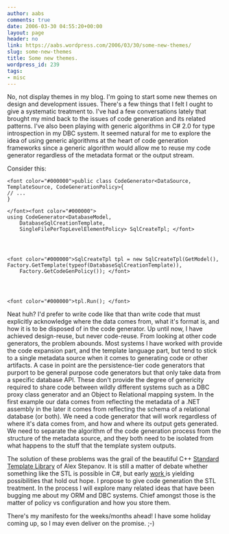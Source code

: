 ```yaml
---
author: aabs
comments: true
date: 2006-03-30 04:55:20+00:00
layout: page
header: no
link: https://aabs.wordpress.com/2006/03/30/some-new-themes/
slug: some-new-themes
title: Some new themes.
wordpress_id: 239
tags:
- misc
---
```


No, not display themes in my blog. I'm going to start some new themes on design and development issues. There's a few things that I felt I ought to give a systematic treatment to. I've had a few conversations lately that brought my mind back to the issues of code generation and its related patterns. I've also been playing with generic algorithms in C# 2.0 for type introspection in my DBC system. It seemed natural for me to explore the idea of using generic algorithms at the heart of code generation frameworks since a generic algorithm would allow me to reuse my code generator regardless of the metadata format or the output stream.

Consider this:

    
    <font color="#000000">public class CodeGenerator<DataSource, TemplateSource, CodeGenerationPolicy>{
    // ...
    }
    
    </font><font color="#000000">
    using CodeGenerator<DatabaseModel,
    	DatabaseSqlCreationTemplate,
    	SingleFilePerTopLevelElementPolicy> SqlCreateTpl; </font>



    
    <font color="#000000">SqlCreateTpl tpl = new SqlCreateTpl(GetModel(),
    Factory.GetTemplate(typeof(DatabaseSqlCreationTemplate)),
    	Factory.GetCodeGenPolicy()); </font>



    
    <font color="#000000">tpl.Run(); </font>


Neat huh? I'd prefer to write code like that than write code that must explicitly acknowledge where the data comes from, what it's format is, and how it is to be disposed of in the code generator. Up until now, I have achieved design-reuse, but never code-reuse. From looking at other code generators, the problem abounds. Most systems I have worked with provide the code expansion part, and the template language part, but tend to stick to a single metadata source when it comes to generating code or other artifacts. A case in point are the persistence-tier code generators that purport to be general purpose code generators but that only take data from a specific database API. These don't provide the degree of genericity required to share code between wildly different systems such as a DBC proxy class generator and an Object to Relational mapping system. In the first example our data comes from reflecting the metadata of a .NET assembly in the later it comes from reflecting the schema of a relational database (or both). We need a code generator that will work regardless of where it's data comes from, and how and where its output gets generated. We need to separate the algorithm of the code generation process from the structure of the metadata source, and they both need to be isolated from what happens to the stuff that the template system outputs.

The solution of these problems was the grail of the beautiful C++ [Standard Template Library](http://en.wikipedia.org/wiki/Standard_Template_Library) of Alex Stepanov. It is still a matter of debate whether something like the STL is possible in C#, but early [work ](http://www.itu.dk/research/c5/) is yielding possibilities that hold out hope. I propose to give code generation the STL treatment. In the process I will explore many related ideas that have been bugging me about my ORM and DBC systems. Chief amongst those is the matter of policy vs configuration and how you store them.

There's my manifesto for the weeks/months ahead! I have some holiday coming up, so I may even deliver on the promise. ;-)
